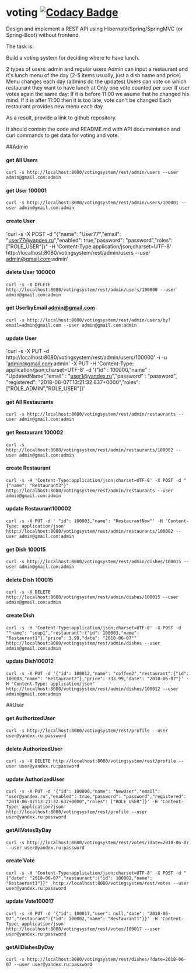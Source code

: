 # voting [![Codacy Badge](https://api.codacy.com/project/badge/Grade/0836fe0522a44c9bb98c353221e9cf24)](https://www.codacy.com/app/AlekdandrNsk/voting?utm_source=github.com&amp;utm_medium=referral&amp;utm_content=AlekdandrNsk/voting&amp;utm_campaign=Badge_Grade)

Design and implement a REST API using Hibernate/Spring/SpringMVC (or Spring-Boot) without frontend.

The task is:

Build a voting system for deciding where to have lunch.

2 types of users: admin and regular users
Admin can input a restaurant and it's lunch menu of the day (2-5 items usually, just a dish name and price)
Menu changes each day (admins do the updates)
Users can vote on which restaurant they want to have lunch at
Only one vote counted per user
If user votes again the same day:
If it is before 11:00 we asume that he changed his mind.
If it is after 11:00 then it is too late, vote can't be changed
Each restaurant provides new menu each day.

As a result, provide a link to github repository.

It should contain the code and README.md with API documentation and curl commands to get data for voting and vote.


##Admin
#### get All Users
`curl -s http://localhost:8080/votingsystem/rest/admin/users --user admin@gmail.com:admin`
#### get User 100001
`curl -s http://localhost:8080/votingsystem/rest/admin/users/100001 --user admin@gmail.com:admin`
#### create User
'curl -s -X POST -d "{"name": "User77","email": "user77@yandex.ru","enabled": true,"password": "password","roles": ["ROLE_USER"]}" -H 'Content-Type:application/json;charset=UTF-8' http://localhost:8080/votingsystem/rest/admin/users --user admin@gmail.com:admin'
#### delete User 100000
`curl -s -X DELETE http://localhost:8080/votingsystem/rest/admin/users/100000 --user admin@gmail.com:admin`
#### get UserbyEmail   admin@gmail.com
`curl -s http://localhost:8080/votingsystem/rest/admin/users/by?email=admin@gmail.com --user admin@gmail.com:admin`
#### update User
'curl -s -X PUT -d http://localhost:8080/votingsystem/rest/admin/users/100000' -i -u 'admin@gmail.com:admin' -X PUT -H 'Content-Type: application/json;charset=UTF-8' -d '{"id" : 100000,"name" : "UpdatedName","email" : "user1@yandex.ru","password" : "password", "registered": "2018-06-07T13:21:32.637+0000","roles": ["ROLE_ADMIN","ROLE_USER"]}'
#### get All Restaurants
`curl -s http://localhost:8080/votingsystem/rest/admin/restaurants --user admin@gmail.com:admin`
#### get Restaurant 100002
`curl -s http://localhost:8080/votingsystem/rest/admin/restaurants/100002 --user admin@gmail.com:admin`
#### create Restaurant
`curl -s -H 'Content-Type:application/json;charset=UTF-8' -X POST -d "{"name": "Restaurant3"}"  http://localhost:8080/votingsystem/rest/admin/restaurants --user admin@gmail.com:admin`
#### update Restaurant100002
`curl -s -X PUT -d ' "id": 100003,"name": "RestaurantNew"' -H 'Content-Type: application/json' http://localhost:8080/votingsystem/rest/admin/restaurants/100002 --user admin@gmail.com:admin`
#### get Dish 100015
`curl -s http://localhost:8080/votingsystem/rest/admin/dishes/100015 --user admin@gmail.com:admin`
#### delete Dish 100015
`curl -s -X DELETE http://localhost:8080/votingsystem/rest/admin/dishes/100015 --user admin@gmail.com:admin`
#### create Dish
`curl -s -H 'Content-Type:application/json;charset=UTF-8' -X POST -d ""name": "soup1","restaurant":{"id": 100003,"name": "Restaurant1"},"price": 3.99,"date": "2018-06-07""  http://localhost:8080/votingsystem/rest/admin/dishes --user admin@gmail.com:admin`
#### update Dish100012
`curl -s -X PUT -d '{"id": 100012,"name": "coffee2","restaurant":{"id": 100003,"name": "Restaurant2"},"price": 333.99,"date": "2018-06-07"}' -H 'Content-Type: application/json' http://localhost:8080/votingsystem/rest/admin/dishes/100012 --user admin@gmail.com:admin`

##User
#### get AuthorizedUser
`curl -s http://localhost:8080/votingsystem/rest/profile --user user@yandex.ru:password`
#### delete AuthorizedUser
`curl -s -X DELETE http://localhost:8080/votingsystem/rest/profile --user user@yandex.ru:password`
#### update AuthorizedUser
`curl -s -X PUT -d '{"id": 100000,"name": "NewUser","email": "user@yandex.ru","enabled": true,"password": "password","registered": "2018-06-07T13:21:32.637+0000","roles": ["ROLE_USER"]}' -H 'Content-Type: application/json' http://localhost:8080/votingsystem/rest/profile --user user@yandex.ru:password`
#### getAllVotesByDay
`curl -s http://localhost:8080/votingsystem/rest/votes/?date=2018-06-07 --user user@yandex.ru:password`
#### create Vote
`curl -s -H 'Content-Type:application/json;charset=UTF-8' -X POST -d "{"date": "2018-06-07","restaurant":{"id": 100002,"name": "Restaurant1"}}"  http://localhost:8080/votingsystem/rest/votes --user user@yandex.ru:password`
#### update Vote100017
`curl -s -X PUT -d '{"id": 100017,"user": null,"date": "2018-06-07","restaurant":{"id": 100002,"name": "Restaurant1"}}' -H 'Content-Type: application/json' http://localhost:8080/votingsystem/rest/votes/100017 --user user@yandex.ru:password`
#### getAllDishesByDay
`curl -s http://localhost:8080/votingsystem/rest/dishes/?date=2018-06-07 --user user@yandex.ru:password`
